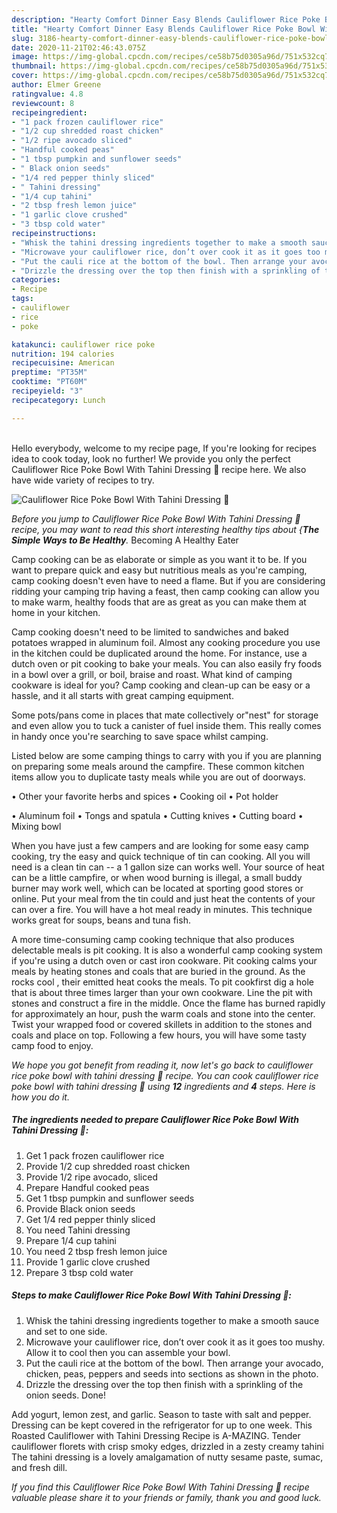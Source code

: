 ```yaml
---
description: "Hearty Comfort Dinner Easy Blends Cauliflower Rice Poke Bowl With Tahini Dressing 🥗"
title: "Hearty Comfort Dinner Easy Blends Cauliflower Rice Poke Bowl With Tahini Dressing 🥗"
slug: 3186-hearty-comfort-dinner-easy-blends-cauliflower-rice-poke-bowl-with-tahini-dressing
date: 2020-11-21T02:46:43.075Z
image: https://img-global.cpcdn.com/recipes/ce58b75d0305a96d/751x532cq70/cauliflower-rice-poke-bowl-with-tahini-dressing-🥗-recipe-main-photo.jpg
thumbnail: https://img-global.cpcdn.com/recipes/ce58b75d0305a96d/751x532cq70/cauliflower-rice-poke-bowl-with-tahini-dressing-🥗-recipe-main-photo.jpg
cover: https://img-global.cpcdn.com/recipes/ce58b75d0305a96d/751x532cq70/cauliflower-rice-poke-bowl-with-tahini-dressing-🥗-recipe-main-photo.jpg
author: Elmer Greene
ratingvalue: 4.8
reviewcount: 8
recipeingredient:
- "1 pack frozen cauliflower rice"
- "1/2 cup shredded roast chicken"
- "1/2 ripe avocado sliced"
- "Handful cooked peas"
- "1 tbsp pumpkin and sunflower seeds"
- " Black onion seeds"
- "1/4 red pepper thinly sliced"
- " Tahini dressing"
- "1/4 cup tahini"
- "2 tbsp fresh lemon juice"
- "1 garlic clove crushed"
- "3 tbsp cold water"
recipeinstructions:
- "Whisk the tahini dressing ingredients together to make a smooth sauce and set to one side."
- "Microwave your cauliflower rice, don’t over cook it as it goes too mushy. Allow it to cool then you can assemble your bowl."
- "Put the cauli rice at the bottom of the bowl. Then arrange your avocado, chicken, peas, peppers and seeds into sections as shown in the photo."
- "Drizzle the dressing over the top then finish with a sprinkling of the onion seeds. Done!"
categories:
- Recipe
tags:
- cauliflower
- rice
- poke

katakunci: cauliflower rice poke 
nutrition: 194 calories
recipecuisine: American
preptime: "PT35M"
cooktime: "PT60M"
recipeyield: "3"
recipecategory: Lunch

---
```

<br>
Hello everybody, welcome to my recipe page, If you're looking for recipes idea to cook today, look no further! We provide you only the perfect Cauliflower Rice Poke Bowl With Tahini Dressing 🥗 recipe here. We also have wide variety of recipes to try.
<br>


![Cauliflower Rice Poke Bowl With Tahini Dressing 🥗](https://img-global.cpcdn.com/recipes/ce58b75d0305a96d/751x532cq70/cauliflower-rice-poke-bowl-with-tahini-dressing-🥗-recipe-main-photo.jpg)

<i>Before you jump to Cauliflower Rice Poke Bowl With Tahini Dressing 🥗 recipe, you may want to read this short interesting healthy tips about {<strong>The Simple Ways to Be Healthy</strong>.</i>
Becoming A Healthy Eater

    
Camp cooking can be as elaborate or simple as you want it to be. If you want to prepare quick and easy but nutritious meals as you're camping, camp cooking doesn't even have to need a flame. But if you are considering ridding your camping trip having a feast, then camp cooking can allow you to make warm, healthy foods that are as great as you can make them at home in your kitchen.

Camp cooking doesn't need to be limited to sandwiches and baked potatoes wrapped in aluminum foil.  Almost any cooking procedure you use in the kitchen could be duplicated around the home. For instance, use a dutch oven or pit cooking to bake your meals. You can also easily fry foods in a bowl over a grill, or boil, braise and roast. What kind of camping cookware is ideal for you? Camp cooking and clean-up can be easy or a hassle, and it all starts with great camping equipment.

Some pots/pans come in places that mate collectively or"nest" for storage and even allow you to tuck a canister of fuel inside them. This really comes in handy once you're searching to save space whilst camping.

Listed below are some camping things to carry with you if you are planning on preparing some meals around the campfire. These common kitchen items allow you to duplicate tasty meals while you are out of doorways.


• Other your favorite herbs and spices
• Cooking oil
• Pot holder

• Aluminum foil
• Tongs and spatula
• Cutting knives
• Cutting board
• Mixing bowl


When you have just a few campers and are looking for some easy camp cooking, try the easy and quick technique of tin can cooking. All you will need is a clean tin can -- a 1 gallon size can works well. Your source of heat can be a little campfire, or when wood burning is illegal, a small buddy burner may work well, which can be located at sporting good stores or online. Put your meal from the tin could and just heat the contents of your can over a fire. You will have a hot meal ready in minutes.  This technique works great for soups, beans and tuna fish.

A more time-consuming camp cooking technique that also produces delectable meals is pit cooking.  It is also a wonderful camp cooking system if you're using a dutch oven or cast iron cookware. Pit cooking calms your meals by heating stones and coals that are buried in the ground. As the rocks cool , their emitted heat cooks the meals. To pit cookfirst dig a hole that is about three times larger than your own cookware. Line the pit with stones and construct a fire in the middle. Once the flame has burned rapidly for approximately an hour, push the warm coals and stone into the center. Twist your wrapped food or covered skillets in addition to the stones and coals and place on top. Following a few hours, you will have some tasty camp food to enjoy.


<i>We hope you got benefit from reading it, now let's go back to cauliflower rice poke bowl with tahini dressing 🥗 recipe. You can cook cauliflower rice poke bowl with tahini dressing 🥗 using <strong>12</strong> ingredients and <strong>4</strong> steps. Here is how you do it.
</i>

##### The ingredients needed to prepare Cauliflower Rice Poke Bowl With Tahini Dressing 🥗:

1. Get 1 pack frozen cauliflower rice
1. Provide 1/2 cup shredded roast chicken
1. Provide 1/2 ripe avocado, sliced
1. Prepare Handful cooked peas
1. Get 1 tbsp pumpkin and sunflower seeds
1. Provide  Black onion seeds
1. Get 1/4 red pepper thinly sliced
1. You need  Tahini dressing
1. Prepare 1/4 cup tahini
1. You need 2 tbsp fresh lemon juice
1. Provide 1 garlic clove crushed
1. Prepare 3 tbsp cold water


##### Steps to make Cauliflower Rice Poke Bowl With Tahini Dressing 🥗:

1. Whisk the tahini dressing ingredients together to make a smooth sauce and set to one side.
1. Microwave your cauliflower rice, don’t over cook it as it goes too mushy. Allow it to cool then you can assemble your bowl.
1. Put the cauli rice at the bottom of the bowl. Then arrange your avocado, chicken, peas, peppers and seeds into sections as shown in the photo.
1. Drizzle the dressing over the top then finish with a sprinkling of the onion seeds. Done!


Add yogurt, lemon zest, and garlic. Season to taste with salt and pepper. Dressing can be kept covered in the refrigerator for up to one week. This Roasted Cauliflower with Tahini Dressing Recipe is A-MAZING. Tender cauliflower florets with crisp smoky edges, drizzled in a zesty creamy tahini The tahini dressing is a lovely amalgamation of nutty sesame paste, sumac, and fresh dill. 

<i>If you find this Cauliflower Rice Poke Bowl With Tahini Dressing 🥗 recipe valuable please share it to your friends or family, thank you and good luck.</i>
